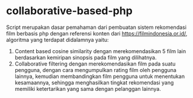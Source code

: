 # collaborative-based-php

Script merupakan dasar pemahaman dari pembuatan sistem rekomendasi film berbasis php dengan referensi konten dari https://filmindonesia.or.id/, algoritma yang terdapat didalamnya yaitu:
1. Content based cosine similarity dengan merekomendasikan 5 film lain berdasarkan kemiripan sinopsis pada film yang dilihatnya.
2. Collaborative filtering dengan merekomendasikan film pada suatu pengguna, dengan cara mengumpulkan rating film oleh pengguna lainnya, kemudian membandingkan film pengguna untuk menentukan kesamaannya, sehingga menghasilkan tingkat rekomendasi yang memiliki ketertarikan yang sama dengan pelanggan lainnya.
